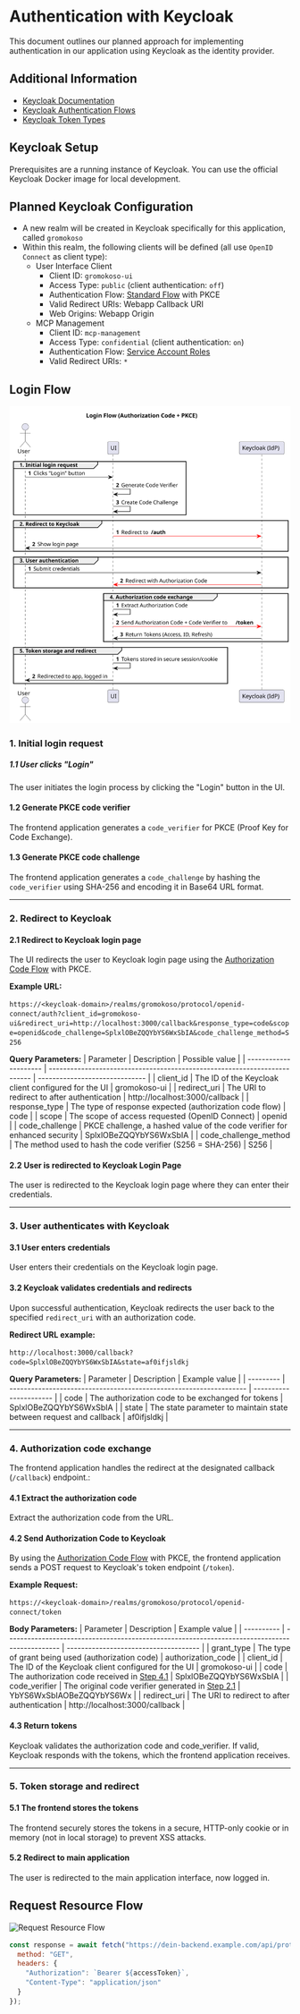 # Authentication with Keycloak

This document outlines our planned approach for implementing authentication in our application using Keycloak as the identity provider. 

## Additional Information
- [Keycloak Documentation](https://www.keycloak.org/documentation)
- [Keycloak Authentication Flows](./keycloak_authentication_flows.md)
- [Keycloak Token Types](./keycloak_token_types.md)

## Keycloak Setup
Prerequisites are a running instance of Keycloak. You can use the official Keycloak Docker image for local development.

## Planned Keycloak Configuration

- A new realm will be created in Keycloak specifically for this application, called `gromokoso`
- Within this realm, the following clients will be defined (all use `OpenID Connect` as client type):
    - User Interface Client
        - Client ID: `gromokoso-ui`
        - Access Type: `public` (client authentication: `off`)
        - Authentication Flow: [Standard Flow](./keycloak_authentication_flows.md#standard-flow-authorization-code-flow) with PKCE
        - Valid Redirect URIs: Webapp Callback URI
        - Web Origins: Webapp Origin 
    <!-- - API Management
        - Client ID: `api-management`
        - Access Type: `confidential` (client authentication: `on`)
        - Valid Redirect URIs: `http://localhost:8000/*`    
    - User Management
        - Client ID: `user-management`
        - Access Type: `confidential` (client authentication: `on`)
        - Valid Redirect URIs: `http://localhost:8001/*` -->
    - MCP Management
        - Client ID: `mcp-management`
        - Access Type: `confidential` (client authentication: `on`)
        - Authentication Flow: [Service Account Roles](./keycloak_authentication_flows.md#service-account-roles-client-credentials-flow)
        - Valid Redirect URIs: `*`
    
## Login Flow

![Login Flow](./login_flow.svg)


### 1. Initial login request

##### 1.1 User clicks "Login"
The user initiates the login process by clicking the "Login" button in the UI. 

#### 1.2 Generate PKCE code verifier
The frontend application generates a `code_verifier` for PKCE (Proof Key for Code Exchange).

#### 1.3 Generate PKCE code challenge
The frontend application generates a `code_challenge` by hashing the `code_verifier` using SHA-256 and encoding it in Base64 URL format.

---
### 2. Redirect to Keycloak

#### 2.1 Redirect to Keycloak login page
The UI redirects the user to Keycloak login page using the [Authorization Code Flow](keycloak_authentication_flows.md#standard-flow-authorization-code-flow) with PKCE.

**Example URL:**

```https://<keycloak-domain>/realms/gromokoso/protocol/openid-connect/auth?client_id=gromokoso-ui&redirect_uri=http://localhost:3000/callback&response_type=code&scope=openid&code_challenge=SplxlOBeZQQYbYS6WxSbIA&code_challenge_method=S256```


**Query Parameters:**
| Parameter             | Description                                                               | Possible value                 |
| --------------------- | ------------------------------------------------------------------------- | ------------------------------ |
| client_id             | The ID of the Keycloak client configured for the UI                       | gromokoso-ui                   |
| redirect_uri          | The URI to redirect to after authentication                               | http://localhost:3000/callback |
| response_type         | The type of response expected (authorization code flow)                   | code                           |
| scope                 | The scope of access requested (OpenID Connect)                            | openid                         |
| code_challenge        | PKCE challenge, a hashed value of the code verifier for enhanced security | SplxlOBeZQQYbYS6WxSbIA          |
| code_challenge_method | The method used to hash the code verifier (S256 = SHA-256)                | S256                           |

#### 2.2 User is redirected to Keycloak Login Page
The user is redirected to the Keycloak login page where they can enter their credentials.

---
### 3. User authenticates with Keycloak

#### 3.1 User enters credentials
User enters their credentials on the Keycloak login page. 

#### 3.2 Keycloak validates credentials and redirects
Upon successful authentication, Keycloak redirects the user back to the specified `redirect_uri` with an authorization code.

**Redirect URL example:**

```http://localhost:3000/callback?code=SplxlOBeZQQYbYS6WxSbIA&state=af0ifjsldkj```

**Query Parameters:**
| Parameter | Description                                                        | Example value          |
| --------- | ------------------------------------------------------------------ | ---------------------- |
| code      | The authorization code to be exchanged for tokens                  | SplxlOBeZQQYbYS6WxSbIA |
| state     | The state parameter to maintain state between request and callback | af0ifjsldkj            |



---
### 4. Authorization code exchange
The frontend application handles the redirect at the designated callback (``/callback``) endpoint.:

#### 4.1 Extract the authorization code
Extract the authorization code from the URL.

#### 4.2 Send Authorization Code to Keycloak
By using the [Authorization Code Flow](keycloak_authentication_flows.md#standard-flow-authorization-code-flow) with PKCE, the frontend application sends a POST request to Keycloak's token endpoint (`/token`).

**Example Request:**

```https://<keycloak-domain>/realms/gromokoso/protocol/openid-connect/token```

**Body Parameters:**
| Parameter     | Description                                                                                   | Example value                         |
| ----------    | --------------------------------------------------------------------------------------------- | ------------------------------------- |
| grant_type    | The type of grant being used (authorization code)                                             | authorization_code                    |
| client_id     | The ID of the Keycloak client configured for the UI                                           | gromokoso-ui                          |
| code          | The authorization code received in [Step 4.1](#41-extract-the-authorization-code)             | SplxlOBeZQQYbYS6WxSbIA                |
| code_verifier | The original code verifier generated in [Step 2.1](#21-generate-code-verifier-and-challenge)  | YbYS6WxSbIAOBeZQQYbYS6Wx              |
| redirect_uri  | The URI to redirect to after authentication                                                   | http://localhost:3000/callback        |


#### 4.3 Return tokens
Keycloak validates the authorization code and code_verifier. If valid, Keycloak responds with the tokens, which the frontend application receives.


---
### 5. Token storage and redirect

#### 5.1 The frontend stores the tokens
The frontend securely stores the tokens in a secure, HTTP-only cookie or in memory (not in local storage) to prevent XSS attacks.

#### 5.2 Redirect to main application
The user is redirected to the main application interface, now logged in.


## Request Resource Flow

![Request Resource Flow](./resource_request_flow.svg)

```javascript
const response = await fetch("https://dein-backend.example.com/api/protected", {
  method: "GET",
  headers: {
    "Authorization": `Bearer ${accessToken}`,
    "Content-Type": "application/json"
  }
});
```
